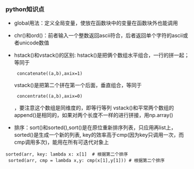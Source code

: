 ### python知识点

* global用法：定义全局变量，使放在函数块中的变量在函数块外也能调用
* chr()和ord()：前者输入一个整数返回ascii符合，后者返回单个字符的ascii或者unicode数值
* hstack()和vstack()的区别: hstack()是把俩个数组水平组合，一行的拼一起；等同于
  <pre><code> concatenate((a,b),axix=1) </pre></code>
  vstack()是把第二个拼在第一个后面，垂直组合，等同于
  <pre><code> concentrate((a,b),axix=0) </pre></code>
  ，要注意这个数组是同维度的，即等行等列
  vstack()和平常两个数组的append()是相同的，如果对两个长度不一样的进行拼接，用np.array()
 
* 排序：sort()和sorted(),sort()是在原位重新排序列表，只应用再list上，sorted()是生成一个新的列表,
 key的效率高于cmp(因为key只调用一次，而cmp调用多次)，能用在所有可迭代对象上
 <pre><code>sorted(arr, key: lambda x: x[1]  # 根据第二个排序 
 sorted(arr, cmp = lambda x,y: cmp(x[1],y[1])) # 根据第二个排序 </pre></code>